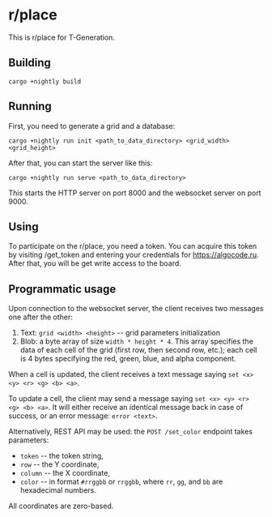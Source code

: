 # r/place

This is r/place for T-Generation.


## Building

```shell
cargo +nightly build
```


## Running

First, you need to generate a grid and a database:

```shell
cargo +nightly run init <path_to_data_directory> <grid_width> <grid_height>
```

After that, you can start the server like this:

```shell
cargo +nightly run serve <path_to_data_directory>
```

This starts the HTTP server on port 8000 and the websocket server on port 9000.


## Using

To participate on the r/place, you need a token. You can acquire this token by visiting /get_token and entering your credentials for https://algocode.ru. After that, you will be get write access to the board.


## Programmatic usage

Upon connection to the websocket server, the client receives two messages one after the other:

1. Text: `grid <width> <height>` -- grid parameters initialization
2. Blob: a byte array of size `width * height * 4`. This array specifies the data of each cell of the grid (first row, then second row, etc.); each cell is 4 bytes specifying the red, green, blue, and alpha component.

When a cell is updated, the client receives a text message saying `set <x> <y> <r> <g> <b> <a>`.

To update a cell, the client may send a message saying `set <x> <y> <r> <g> <b> <a>`. It will either receive an identical message back in case of success, or an error message: `error <text>`.

Alternatively, REST API may be used: the `POST /set_color` endpoint takes parameters:

- `token` -- the token string,
- `row` -- the Y coordinate,
- `column` -- the X coordinate,
- `color` -- in format `#rrggbb` or `rrggbb`, where `rr`, `gg`, and `bb` are hexadecimal numbers.

All coordinates are zero-based.
